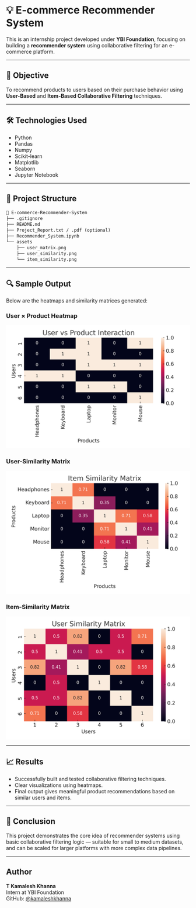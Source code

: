 # 💡 E-commerce Recommender System

This is an internship project developed under **YBI Foundation**, focusing on building a **recommender system** using collaborative filtering for an e-commerce platform.

---

## 📌 Objective

To recommend products to users based on their purchase behavior using **User-Based** and **Item-Based Collaborative Filtering** techniques.

---

## 🛠️ Technologies Used

- Python  
- Pandas  
- Numpy  
- Scikit-learn  
- Matplotlib  
- Seaborn  
- Jupyter Notebook  

---

## 📂 Project Structure

```
📁 E-commerce-Recommender-System
├── .gitignore
├── README.md
├── Project_Report.txt / .pdf (optional)
├── Recommender_System.ipynb
└── assets
    ├── user_matrix.png
    ├── user_similarity.png
    └── item_similarity.png
```

---

## 🔍 Sample Output

Below are the heatmaps and similarity matrices generated:

### User × Product Heatmap
![User-Item Matrix](assets./user_item_heatmap.png)

### User-Similarity Matrix
![User Similarity Matrix](assets./user_similarity_heatmap.png)

### Item-Similarity Matrix
![Item Similarity Matrix](assets./item_similarity_heatmap.png)

---

## 📈 Results

- Successfully built and tested collaborative filtering techniques.  
- Clear visualizations using heatmaps.  
- Final output gives meaningful product recommendations based on similar users and items.

---

## 📌 Conclusion

This project demonstrates the core idea of recommender systems using basic collaborative filtering logic — suitable for small to medium datasets, and can be scaled for larger platforms with more complex data pipelines.

---

##  Author

**T Kamalesh Khanna**  
Intern at YBI Foundation  
GitHub: [@kamaleshkhanna](https://github.com/kamalesh3)
